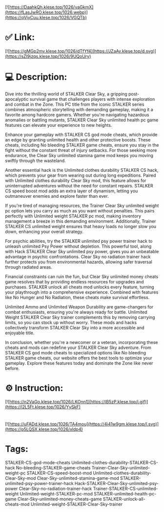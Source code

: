 [![https://DaahkQh.klese.top/1026/vaGkmX](https://fLasJwRO.klese.top/1026.webp)](https://qVjyCuu.klese.top/1026/VGQTb)
# ✅ Link:
[![https://gMGp2mv.klese.top/1026/dTfYf4](https://JZaAy.klese.top/d.svg)](https://sZI9jzqs.klese.top/1026/9UQoUry)
# 💻 Description:
Dive into the thrilling world of STALKER Clear Sky, a gripping post-apocalyptic survival game that challenges players with intense exploration and combat in the Zone. This PC title from the iconic STALKER series combines atmospheric storytelling with demanding gameplay, making it a favorite among hardcore gamers. Whether you're navigating hazardous anomalies or battling mutants, STALKER Clear Sky unlimited health pc game features can elevate your experience to new heights.



Enhance your gameplay with STALKER CS god mode cheats, which provide an edge by granting unlimited health and other protective boosts. These cheats, including No bleeding STALKER game cheats, ensure you stay in the fight without the constant threat of injury setbacks. For those seeking more endurance, the Clear Sky unlimited stamina game mod keeps you moving swiftly through the wasteland.



Another essential hack is the Unlimited clothes durability STALKER CS hack, which prevents your gear from wearing out during long expeditions. Paired with Unlimited clothes durability Clear Sky mod, this feature allows for uninterrupted adventures without the need for constant repairs. STALKER CS speed boost mod adds an extra layer of dynamism, letting you outmaneuver enemies and explore faster than ever.



If you're tired of managing resources, the Trainer Clear Sky unlimited weight pc option lets you carry as much as you want without penalties. This pairs perfectly with Unlimited weight STALKER pc mod, making inventory management a breeze in this demanding environment. Additionally, Trainer STALKER CS unlimited weight ensures that heavy loads no longer slow you down, enhancing your overall strategy.



For psychic abilities, try the STALKER unlimited psy power trainer hack to unleash unlimited Psy Power without depletion. This powerful tool, along with Hack STALKER Clear Sky unlimited psy power, gives you an unbeatable advantage in psychic confrontations. Clear Sky no radiation trainer hack further protects you from environmental hazards, allowing safer traversal through radiated areas.



Financial constraints can ruin the fun, but Clear Sky unlimited money cheats game resolves that by providing endless resources for upgrades and purchases. STALKER unlock all cheats mod unlocks every feature, turning your playthrough into a comprehensive experience. Combined with features like No Hunger and No Radiation, these cheats make survival effortless.



Unlimited Ammo and Unlimited Weapon Durability are game-changers for combat enthusiasts, ensuring you're always ready for battle. Unlimited Weight STALKER Clear Sky trainer complements this by removing carrying limits, so you can stock up without worry. These mods and hacks collectively transform STALKER Clear Sky into a more accessible and enjoyable title.



In conclusion, whether you're a newcomer or a veteran, incorporating these cheats and mods can redefine your STALKER Clear Sky adventure. From STALKER CS god mode cheats to specialized options like No bleeding STALKER game cheats, our website offers the best tools to optimize your gameplay. Explore these features today and dominate the Zone like never before.

# ⚙️ Instruction:
[![https://n2VaGo.klese.top/1026/LKOnn1](https://lB5zP.klese.top/i.gif)](https://l2L5Ft.klese.top/1026/YySkF)
#
[![https://uFADd.klese.top/1026/TA4mou](https://4i41w9gm.klese.top/l.svg)](https://p5LQSX.klese.top/1026/xldp4)
# Tags:
STALKER-CS-god-mode-cheats Unlimited-clothes-durability-STALKER-CS-hack No-bleeding-STALKER-game-cheats Trainer-Clear-Sky-unlimited-weight-pc STALKER-CS-speed-boost-mod Unlimited-clothes-durability-Clear-Sky-mod Clear-Sky-unlimited-stamina-game-mod STALKER-unlimited-psy-power-trainer-hack Hack-STALKER-Clear-Sky-unlimited-psy-power Clear-Sky-no-radiation-trainer-hack Trainer-STALKER-CS-unlimited-weight Unlimited-weight-STALKER-pc-mod STALKER-unlimited-health-pc-game Clear-Sky-unlimited-money-cheats-game STALKER-unlock-all-cheats-mod Unlimited-weight-STALKER-Clear-Sky-trainer






